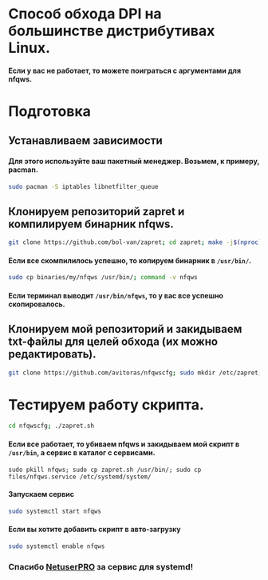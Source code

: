 # Способ обхода DPI на большинстве дистрибутивах Linux.
#### Если у вас не работает, то можете поиграться с аргументами для nfqws.
# Подготовка
## Устанавливаем зависимости
#### Для этого используйте ваш пакетный менеджер. Возьмем, к примеру, pacman.
```sh
sudo pacman -S iptables libnetfilter_queue
```
## Клонируем репозиторий zapret и компилируем бинарник nfqws.
```sh
git clone https://github.com/bol-van/zapret; cd zapret; make -j$(nproc)
```
#### Если все скомпилилось успешно, то копируем бинарник в `/usr/bin/`.
```sh
sudo cp binaries/my/nfqws /usr/bin/; command -v nfqws
```
#### Если терминал выводит `/usr/bin/nfqws`, то у вас все успешно скопировалось.

## Клонируем мой репозиторий и закидываем txt-файлы для целей обхода (их можно редактировать).
```sh
git clone https://github.com/avitoras/nfqwscfg; sudo mkdir /etc/zapret; sudo cp nfqwscfg/files/* /etc/zapret
```
# Тестируем работу скрипта. 
```sh
cd nfqwscfg; ./zapret.sh
```
#### Если все работает, то убиваем nfqws и закидываем мой скрипт в `/usr/bin`, а сервис в каталог с сервисами.
```
sudo pkill nfqws; sudo cp zapret.sh /usr/bin/; sudo cp files/nfqws.service /etc/systemd/system/
```
#### Запускаем сервис
```sh
sudo systemctl start nfqws
```
#### Если вы хотите добавить скрипт в авто-загрузку
```sh
sudo systemctl enable nfqws
```

### Спасибо [NetuserPRO](https://github.com/NetuserPRO) за сервис для systemd!






